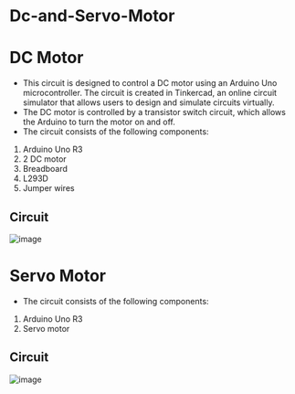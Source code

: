 # Dc-and-Servo-Motor
# DC Motor
- This circuit is designed to control a DC motor using an Arduino Uno microcontroller. The circuit is created in Tinkercad, an online circuit simulator that allows users to design and simulate circuits virtually.
- The DC motor is controlled by a transistor switch circuit, which allows the Arduino to turn the motor on and off.
- The circuit consists of the following components:
1. Arduino Uno R3
2. 2 DC motor
3. Breadboard
4. L293D
5. Jumper wires
   
## Circuit
![image](https://github.com/NZ199/Dc-and-Servo-Motor/assets/95175322/a75653f8-bd05-454f-9ce9-de5eae6e0a63)

# Servo Motor
- The circuit consists of the following components:
1. Arduino Uno R3
2. Servo motor

## Circuit
![image](https://github.com/NZ199/Dc-and-Servo-Motor/assets/95175322/0bd6c700-6a9d-45b0-acbd-a445e23a3547)
